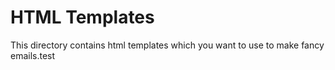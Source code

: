 # HTML Templates
This directory contains html templates which you want to use to make fancy emails.test